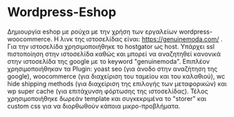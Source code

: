 # Wordpress-Eshop
Δημιουργία eshop με ρούχα με την χρήση των εργαλείων wordpress-woocommerce. Η λινκ της ιστοσελίδας είναι: https://genuinemoda.com/ . Για την ιστοσελίδα χρησιμοποιήθηκε το hostgator ως host. Υπάρχει ssl πιστοποίηση στην ιστοσελίδα καθώς και μπορεί να αναζητηθεί κανονικά στην ιστοσελίδα της google με το keyword "genuinemoda". Επιπλέον χρησιμοποιήθηκαν τα Plugin: yoast seo (για άνοδο στην αναζήτηση της google), woocommerce (για διαχείριση του ταμείου και του καλαθιού), wc hide shipping methods (για διαχείριση της επιλογής των μεταφορικών) και wp super cache (για επιτάχυνση φόρτωσης της ιστοσελίδας). Τέλος χρησιμοποιήθηκε δωρεάν template και συγκεκριμένα το "storer" και custom css για να διορθωθούν κάποια μικρο-προβλήματα. 
